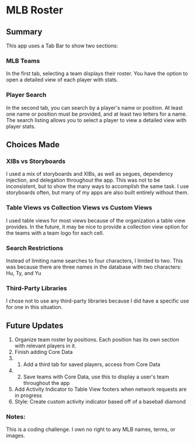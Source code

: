 # MLB Roster

## Summary
This app uses a Tab Bar to show two sections:

### MLB Teams
In the first tab, selecting a team displays their roster. You have the option to open a detailed view of each player with stats.

### Player Search
In the second tab, you can search by a player's name or position. At least one name or position must be provided, and at least two letters for a name.
The search listing allows you to select a player to view a detailed view with player stats.


## Choices Made

### XIBs vs Storyboards
I used a mix of storyboards and XIBs, as well as segues, dependency injection, and delegation throughout the app.
This was not to be inconsistent, but to show the many ways to accomplish the same task.
I use storyboards often, but many of my apps are also built entirely without them.
 
 ### **Table Views** vs **Collection Views** vs **Custom Views**
 I used table views for most views because of the organization a table view provides.
 In the future, it may be nice to provide a collection view option for the teams with a team logo for each cell.

### Search Restrictions
Instead of limiting name searches to four characters, I limited to two.
This was because there are three names in the database with two characters:
Hu, Ty, and Yu

### Third-Party Libraries
I chose not to use any third-party libraries because I did have a specific use for one in this situation.


## Future Updates

1. Organize team roster by positions. Each position has its own section with relevant players in it.
2. Finish adding Core Data
2. 1. Add a third tab for saved players, access from Core Data
2. 2. Save teams with Core Data, use this to display a user's team throughout the app
3. Add Activity Indicator to Table View footers when network requests are in progress
4. Style: Create custom activity indicator based off of a baseball diamond



### Notes:

This is a coding challenge. I own no right to any MLB names, terms, or images.
